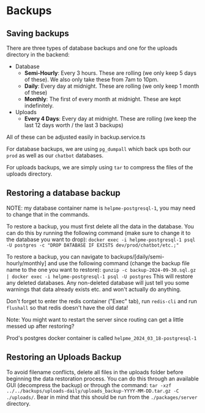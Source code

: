 # Backups

## Saving backups

There are three types of database backups and one for the uploads directory in the backend:

- Database
  - **Semi-Hourly**: Every 3 hours. These are rolling (we only keep 5 days of these). We also only take these from 7am to 10pm.
  - **Daily**: Every day at midnight. These are rolling (we only keep 1 month of these)
  - **Monthly**: The first of every month at midnight. These are kept indefinitely.
- Uploads
  - **Every 4 Days**: Every day at midnight. These are rolling (we keep the last 12 days worth / the last 3 backups)

All of these can be adjusted easily in backup.service.ts

For database backups, we are using `pg_dumpall` which back ups both our `prod` as well as our `chatbot` databases.

For uploads backups, we are simply using `tar` to compress the files of the uploads directory.

## Restoring a database backup

NOTE: my database container name is `helpme-postgresql-1`, you may need to change that in the commands.

To restore a backup, you must first delete all the data in the database. You can do this by running the following command (make sure to change it to the database you want to drop):
`docker exec -i helpme-postgresql-1 psql -U postgres -c "DROP DATABASE IF EXISTS dev/prod/chatbot/etc.;"`

To restore a backup, you can navigate to backups/[daily/semi-hourly/monthly] and use the following command (change the backup file name to the one you want to restore):
`gunzip -c backup-2024-09-30.sql.gz | docker exec -i helpme-postgresql-1 psql -U postgres`
This will restore any deleted databases. Any non-deleted database will just tell you some warnings that data already exists etc. and won't actually do anything.

Don't forget to enter the redis container ("Exec" tab), run `redis-cli` and run `flushall` so that redis doesn't have the old data!

Note: You might want to restart the server since routing can get a little messed up after restoring?

Prod's postgres docker container is called `helpme_2024_03_18-postgresql-1`

## Restoring an Uploads Backup

To avoid filename conflicts, delete all files in the uploads folder before beginning the data restoration process. You can do this through an available GUI (decompress the backup) or through the command: `tar -xzf ../../backups/uploads-daily/uploads_backup-YYYY-MM-DD.tar.gz -C ./uploads/`. Bear in mind that this should be run from the ```./packages/server``` directory.
